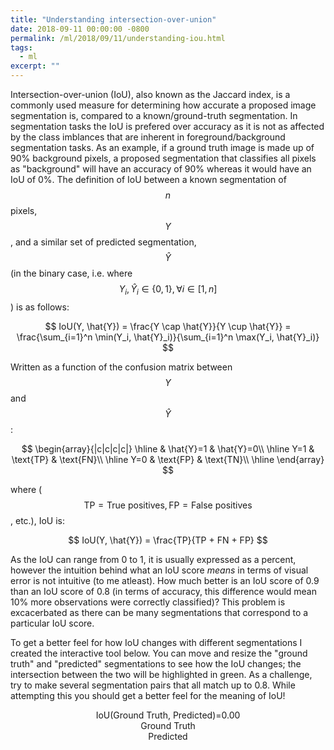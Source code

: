 ```yaml
---
title: "Understanding intersection-over-union"
date: 2018-09-11 00:00:00 -0800
permalink: /ml/2018/09/11/understanding-iou.html
tags:
  - ml
excerpt: ""
---
```


Intersection-over-union (IoU), also known as the Jaccard index, is a commonly used measure for determining how accurate a proposed image segmentation is, compared to a known/ground-truth segmentation. In segmentation tasks the IoU is prefered over accuracy as it is not as affected by the class imblances that are inherent in foreground/background segmentation tasks. As an example, if a ground truth image is made up of 90% background pixels, a proposed segmentation that classifies all pixels as "background" will have an accuracy of 90% whereas it would have an IoU of 0%. The definition of IoU between a known segmentation of $$n$$ pixels, $$Y$$, and a similar set of predicted segmentation, $$\hat{Y}$$ (in the binary case, i.e. where $$Y_i, \hat{Y}_i \in \{0,1\}, \forall i \in [1,n]$$) is as follows:
 
$$
IoU(Y, \hat{Y}) = \frac{Y \cap \hat{Y}}{Y \cup \hat{Y}} = \frac{\sum_{i=1}^n \min(Y_i, \hat{Y}_i)}{\sum_{i=1}^n \max(Y_i, \hat{Y}_i)} 
$$ 

Written as a function of the confusion matrix between $$Y$$ and $$\hat{Y}$$:

$$
\begin{array}{|c|c|c|c|}
\hline
& \hat{Y}=1 & \hat{Y}=0\\ \hline
Y=1 & \text{TP} & \text{FN}\\ \hline
Y=0 & \text{FP} & \text{TN}\\ \hline
\end{array}
$$

where ($$\text{TP} = \text{True positives}, \text{FP} = \text{False positives}$$, etc.), IoU is:

$$
IoU(Y, \hat{Y}) = \frac{TP}{TP + FN + FP} 
$$


As the IoU can range from 0 to 1, it is usually expressed as a percent, however the intuition behind what an IoU score _means_ in terms of visual error is not intuitive (to me atleast). How much better is an IoU score of 0.9 than an IoU score of 0.8 (in terms of accuracy, this difference would mean 10% more observations were correctly classified)? This problem is excacerbated as there can be many segmentations that correspond to a particular IoU score.

To get a better feel for how IoU changes with different segmentations I created the interactive tool below. You can move and resize the "ground truth" and "predicted" segmentations to see how the IoU changes; the intersection between the two will be highlighted in green. As a challenge, try to make several segmentation pairs that all match up to 0.8. While attempting this you should get a better feel for the meaning of IoU!

<div id="divIoU" style="text-align:center;">IoU(Ground Truth, Predicted)=0.00</div>
<div id="container" style="text-align:center;">
  <div id="containment">
      <div id="divGroundTruth">Ground Truth</div>
      <div id="divPredicted">Predicted</div>
      <div id="divOverlay"></div>
  </div>
</div>

<link rel="stylesheet" href="//code.jquery.com/ui/1.12.1/themes/base/jquery-ui.css">
<script src="https://ajax.googleapis.com/ajax/libs/jquery/3.3.1/jquery.min.js"></script>
<script src="https://code.jquery.com/ui/1.12.1/jquery-ui.js"></script>
<script type="text/javascript">
function recalculate(event, ui){
  var div1 = $("#divGroundTruth");
  var div2 = $("#divPredicted");
  var overlay = $("#divOverlay")

  var l1=div1.offset().left;
  var t1=div1.offset().top;
  var w1=div1.width();
  var h1=div1.height();

  var l2=div2.offset().left;
  var t2=div2.offset().top;
  var w2=div2.width();
  var h2=div2.height();    

  var top = Math.max(t1,t2);
  var left = (l2>=l1 && l2<=(l1+w1)) ? l2 : (l1>=l2 && l1<=(l2+w2)) ? l1 : 0;
  var width = Math.max(Math.min(l1+w1,l2+w2) - Math.max(l1,l2),0);
  var height = Math.max(Math.min(t1+h1,t2+h2) - Math.max(t1,t2),0);

  var intersection = width * height;
  var union = (w1 * h1) + (w2 * h2) - intersection;
  var iou = intersection / union;
  var rounded = Math.round(iou * 100) / 100;

  //console.debug(intersection, union);
  //console.debug(top, left, width, height);

  if(width!=0 && height!=0 && left!=0){
    $("#divIoU").html("IoU(Ground Truth, Predicted)=" + rounded);
    overlay.css({'top': top, 'left': left, 'width': width, 'height': height, 'display': 'block'});
  }else{
    $("#divIoU").html("IoU(Ground Truth, Predicted)=0");
    overlay.css("display", "none");
  }

}

     
$("#containment").css({
  "display": "inline-block",
  "border": "1px solid black",
  "width": "400px",
  "height": "400px"
});

$("#divGroundTruth")
  .css({
    "background-color":"blue",
    "color": "white",
    "display": "block",
    "width": "80px",
    "height": "120px",
    "position": "absolute",
  })
  .resizable({
    maxWidth: 150,
    maxHeight: 225,
    minWidth: 50,
    minHeight: 100,
    containment: "#containment",
    resize: recalculate
  })
  .draggable({
    containment: "parent",
    drag: recalculate
  });

$("#divPredicted")
  .css({
    "background-color":"yellow",
    "color": "black",
    "display": "block",
    "width": "80px",
    "height": "120px",
    "position": "relative",
    "top": "120px",
    "left": "80px"
  })
  .resizable({
    maxWidth: 150,
    maxHeight: 225,
    minWidth: 50,
    minHeight: 100,
    containment: "#containment",
    resize: recalculate
  })
  .draggable({
    containment: "parent",
    drag: recalculate
  });

$("#divOverlay")
  .css({
    "background-color":"green",
    "display": "block",
    "width": "80px",
    "height": "120px",
    "position": "absolute",
    "display": "none"
  });

</script>
